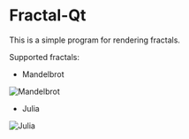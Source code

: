 # Fractal-Qt

This is a simple program for rendering fractals.  

Supported fractals:

- Mandelbrot

![Mandelbrot](https://cloud.githubusercontent.com/assets/11299836/11347740/86c0846c-922b-11e5-9c28-d1113a058ae7.png "Mandelbrot")
- Julia

![Julia](https://cloud.githubusercontent.com/assets/11299836/11347816/c782936e-922b-11e5-8ad4-1b768d8ec3e9.png "Julia")
